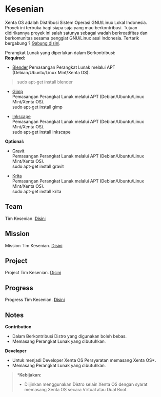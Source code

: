 # Kesenian
Xenta OS adalah Distribusi Sistem Operasi GNU/Linux Lokal Indonesia. Proyek ini terbuka bagi siapa saja yang mau berkontribusi. Tujuan didirikannya proyek ini salah satunya sebagai wadah berkreatifitas dan berkomunitas sesama penggiat GNU/Linux asal Indonesia.  Tertarik bergabung ? [Gabung disini](http://dev.xentaos.org/join.html).

Perangkat Lunak yang diperlukan dalam Berkontribusi:  
**Required:**  
 * [Blender](https://www.blender.org/)
Pemasangan Perangkat Lunak melalui APT (Debian/Ubuntu/Linux Mint/Xenta OS).  
> sudo apt-get install blender

 * [Gimp](https://www.gimp.org/)  
Pemasangan Perangkat Lunak melalui APT (Debian/Ubuntu/Linux Mint/Xenta OS).  
sudo apt-get install gimp

 * [Inkscape](https://inkscape.org/)  
Pemasangan Perangkat Lunak melalui APT (Debian/Ubuntu/Linux Mint/Xenta OS).  
sudo apt-get install inkscape

**Optional:**  
 * [Gravit](https://gravit.io/)  
Pemasangan Perangkat Lunak melalui APT (Debian/Ubuntu/Linux Mint/Xenta OS).  
sudo apt-get install gravit

 * [Krita](https://krita.org/en/)  
Pemasangan Perangkat Lunak melalui APT (Debian/Ubuntu/Linux Mint/Xenta OS).  
sudo apt-get install krita

## Team
Tim Kesenian. [Disini](http://dev.xentaos.org/team.html)

## Mission
Mission Tim Kesenian. [Disini](http://dev.xentaos.org/mission.html)

## Project
Project Tim Kesenian. [Disini](http://dev.xentaos.org/project.html)

## Progress
Progress Tim Kesenian. [Disini](http://dev.xentaos.org/progress.html)

## Notes
**Contribution**
 * Dalam Berkontribusi Distro yang digunakan boleh bebas.
 * Memasang Perangkat Lunak yang dibutuhkan.

**Developer**
 * Untuk menjadi Developer Xenta OS Persyaratan memasang Xenta OS*.
 * Memasang Perangkat Lunak yang dibutuhkan.
> ***Kebijakan:**  
>  * Diijinkan menggunakan Distro selain Xenta OS dengan syarat memasang Xenta OS secara Virtual atau Dual Boot.
